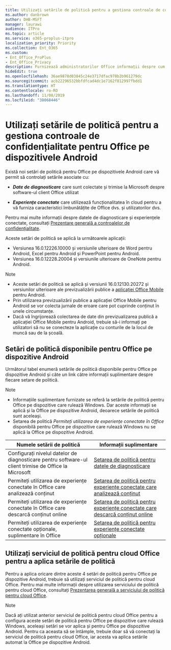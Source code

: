 ```yaml
---
title: Utilizați setările de politică pentru a gestiona controale de confidențialitate pentru Office pe dispozitivele Android
ms.author: danbrown
author: DHB-MSFT
manager: laurawi
audience: ITPro
ms.topic: article
ms.service: o365-proplus-itpro
localization_priority: Priority
ms.collection: Ent_O365
ms.custom:
- Ent_Office_ProPlus
- Ent_Office_Privacy
description: Furnizează administratorilor Office informații despre cum să gestioneze setările de confidențialitate pentru Office pe dispozitive Android.
hideEdit: true
ms.openlocfilehash: 36ae9878d03845c24e3717dfac970b2b961279dc
ms.sourcegitcommit: acb22296532bbfdfcad4dc1e7162f812997fbdd1
ms.translationtype: HT
ms.contentlocale: ro-RO
ms.lasthandoff: 11/08/2019
ms.locfileid: "38068446"
---
```

# <a name="use-policy-settings-to-manage-privacy-controls-for-office-on-android-devices"></a>Utilizați setările de politică pentru a gestiona controale de confidențialitate pentru Office pe dispozitivele Android

Există noi setări de politică pentru Office pe dispozitivele Android care vă permit să controlați setările asociate cu:

- ***Date de diagnosticare*** care sunt colectate și trimise la Microsoft despre software-ul client Office utilizat

- ***Experiențe conectate*** care utilizează funcționalitatea în cloud pentru a vă furniza caracteristici îmbunătățite de Office dvs. și utilizatorilor dvs.

Pentru mai multe informații despre datele de diagnosticare și experiențele conectate, consultați [Prezentare generală a controalelor de confidențialitate](overview-privacy-controls.md).

Aceste setări de politică se aplică la următoarele aplicații:
- Versiunea 16.0.12226.10000 și versiunile ulterioare de Word pentru Android, Excel pentru Android și PowerPoint pentru Android.
- Versiunea 16.0.12228.20004 și versiunile ulterioare de OneNote pentru Android.

> [!NOTE]
>- Aceste setări de politică se aplică și versiunii 16.0.12130.20272 și versiunilor ulterioare ale previzualizării publice a [aplicației Office Mobile](https://techcommunity.microsoft.com/t5/Office-Apps-Blog/Introducing-Office-Your-new-go-to-mobile-app-for-getting-work/ba-p/977172) pentru Android.
>- Prin utilizarea previzualizării publice a aplicației Office Mobile pentru Android se vor colecta jurnale de eroare care pot cuprinde conținut în unele circumstanțe.
>- Dacă vă îngrijorează colectarea de date din previzualizarea publică a aplicației Office Mobile pentru Android, trebuie să-i informați pe utilizatori să nu se conecteze la aplicație cu conturile de la locul de muncă sau de la școală.

## <a name="policy-settings-available-for-office-on-android-devices"></a>Setări de politică disponibile pentru Office pe dispozitive Android

Următorul tabel enumeră setările de politică disponibile pentru Office pe dispozitive Android și câte un link către informații suplimentare despre fiecare setare de politică.

> [!NOTE]
>- Informațiile suplimentare furnizate se referă la setările de politică pentru Office pe dispozitive care rulează Windows. Dar aceste informații se aplică și la Office pe dispozitive Android, deoarece setările de politică sunt aceleași.
>- Setarea de politică *Permiteți utilizarea de experiențe conectate în Office* disponibilă pentru Office pe dispozitive care rulează Windows nu se aplică la Office pe dispozitive Android. 


|Numele setării de politică  |Informații suplimentare |
|---------|---------|
|Configurați nivelul datelor de diagnosticare pentru software-ul client trimise de Office la Microsoft|[Setarea de politică pentru datele de diagnosticare](manage-privacy-controls.md#policy-setting-for-diagnostic-data)         |
|Permiteți utilizarea de experiențe conectate în Office care analizează conținut| [Setarea de politică pentru experiențe conectate care analizează conținut](manage-privacy-controls.md#policy-setting-for-connected-experiences-that-analyze-your-content)        |
|Permiteți utilizarea de experiențe conectate în Office care descarcă conținut online |[Setarea de politică pentru experiențe conectate care descarcă conținut online](manage-privacy-controls.md#policy-setting-for-connected-experiences-that-download-online-content)         |
|Permiteți utilizarea de experiențe conectate opționale, suplimentare în Office |[Setarea de politică pentru experiențe conectate opționale](manage-privacy-controls.md#policy-setting-for-optional-connected-experiences)|



## <a name="use-office-cloud-policy-service-to-apply-policy-settings"></a>Utilizați serviciul de politică pentru cloud Office pentru a aplica setările de politică

Pentru a aplica oricare dintre aceste 4 setări de politică pentru Office pe dispozitive Android, trebuie să utilizați serviciul de politică pentru cloud Office. Pentru mai multe informații despre utilizarea serviciului de politică pentru cloud Office, consultați [Prezentarea generală a serviciului de politică pentru cloud Office](../overview-office-cloud-policy-service.md).

> [!NOTE]
> Dacă ați utilizat anterior serviciul de politică pentru cloud Office pentru a configura aceste setări de politică pentru Office pe dispozitive care rulează Windows, aceleași setări se vor aplica și pentru Office pe dispozitive Android. Pentru ca aceasta să se întâmple, trebuie doar să vă conectați la serviciul de politică pentru cloud Office, iar acesta va aplica setările automat la Office pe dispozitive Android.
